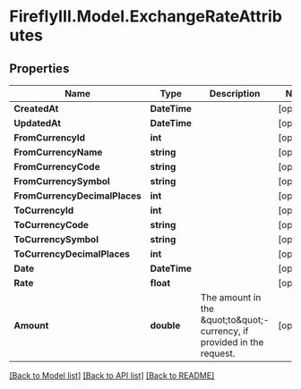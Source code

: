 # FireflyIII.Model.ExchangeRateAttributes
## Properties

Name | Type | Description | Notes
------------ | ------------- | ------------- | -------------
**CreatedAt** | **DateTime** |  | [optional] 
**UpdatedAt** | **DateTime** |  | [optional] 
**FromCurrencyId** | **int** |  | [optional] 
**FromCurrencyName** | **string** |  | [optional] 
**FromCurrencyCode** | **string** |  | [optional] 
**FromCurrencySymbol** | **string** |  | [optional] 
**FromCurrencyDecimalPlaces** | **int** |  | [optional] 
**ToCurrencyId** | **int** |  | [optional] 
**ToCurrencyCode** | **string** |  | [optional] 
**ToCurrencySymbol** | **string** |  | [optional] 
**ToCurrencyDecimalPlaces** | **int** |  | [optional] 
**Date** | **DateTime** |  | [optional] 
**Rate** | **float** |  | [optional] 
**Amount** | **double** | The amount in the \&quot;to\&quot;-currency, if provided in the request. | [optional] 

[[Back to Model list]](../README.md#documentation-for-models) [[Back to API list]](../README.md#documentation-for-api-endpoints) [[Back to README]](../README.md)

